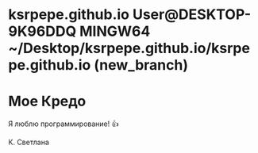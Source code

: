 # ksrpepe.github.io  User@DESKTOP-9K96DDQ MINGW64 ~/Desktop/ksrpepe.github.io/ksrpepe.github.io (new_branch)
# Мое Кредо
Я люблю программирование! 👍
<p>К. Светлана</p>
